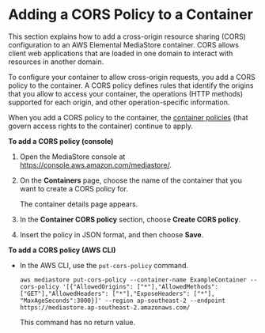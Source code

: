 # Adding a CORS Policy to a Container<a name="cors-policy-adding"></a>

This section explains how to add a cross\-origin resource sharing \(CORS\) configuration to an AWS Elemental MediaStore container\. CORS allows client web applications that are loaded in one domain to interact with resources in another domain\.

To configure your container to allow cross\-origin requests, you add a CORS policy to the container\. A CORS policy defines rules that identify the origins that you allow to access your container, the operations \(HTTP methods\) supported for each origin, and other operation\-specific information\.

When you add a CORS policy to the container, the [container policies](policies.md) \(that govern access rights to the container\) continue to apply\.

**To add a CORS policy \(console\)**

1. Open the MediaStore console at [https://console\.aws\.amazon\.com/mediastore/](https://console.aws.amazon.com/mediastore/)\.

1. On the **Containers** page, choose the name of the container that you want to create a CORS policy for\.

   The container details page appears\. 

1. In the **Container CORS policy** section, choose **Create CORS policy**\.

1. Insert the policy in JSON format, and then choose **Save**\.

**To add a CORS policy \(AWS CLI\)**
+ In the AWS CLI, use the `put-cors-policy` command\.

  ```
  aws mediastore put-cors-policy --container-name ExampleContainer --cors-policy '[{"AllowedOrigins": ["*"],"AllowedMethods": ["GET"],"AllowedHeaders": ["*"],"ExposeHeaders": ["*"], "MaxAgeSeconds":3000}]' --region ap-southeast-2 --endpoint https://mediastore.ap-southeast-2.amazonaws.com/
  ```

  This command has no return value\.